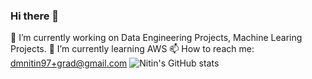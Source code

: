 ### Hi there 👋

 🔭 I’m currently working on Data Engineering Projects, Machine Learing Projects.
 🌱 I’m currently learning AWS
 📫 How to reach me: dmnitin97+grad@gmail.com
 ![Nitin's GitHub stats](https://github-readme-stats.vercel.app/api?username=NITIN0601&theme=dark&show_icons=true)
 
<!--
**NITIN0601/NITIN0601** is a ✨ _special_ ✨ repository because its `README.md` (this file) appears on your GitHub profile.

Here are some ideas to get you started:


- 👯 I’m looking to collaborate on ...
- 🤔 I’m looking for help with ...
- 💬 Ask me about ...

- 😄 Pronouns: ...
- ⚡ Fun fact: ...



